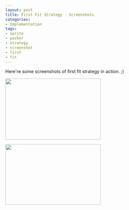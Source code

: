 ```yaml
---
layout: post
title: First Fit Strategy - Screenshots
categories:
- Implementation
tags:
- sprite
- packer
- strategy
- screenshot
- first
- fit
---
```

<p>Here're some screenshots of first fit strategy in action. ;)</p>
<p><a href="http://bykovskyy.com/spritepacker/blog/wp-content/uploads/2010/08/sprite-sheet-opaque.png"><img class="aligncenter size-medium wp-image-460" title="sprite-sheet-opaque" src="http://bykovskyy.com/spritepacker/blog/wp-content/uploads/2010/08/sprite-sheet-opaque-300x193.png" alt="" width="300" height="193" /></a></p>
<p><a href="http://bykovskyy.com/spritepacker/blog/wp-content/uploads/2010/08/sprite-sheet-transparent.png"><img class="aligncenter size-medium wp-image-461" title="sprite-sheet-transparent" src="http://bykovskyy.com/spritepacker/blog/wp-content/uploads/2010/08/sprite-sheet-transparent-300x191.png" alt="" width="300" height="191" /></a></p>
